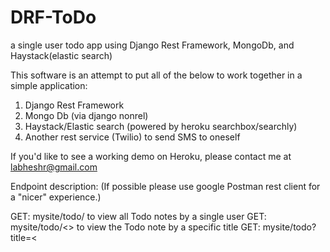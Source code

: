 # DRF-ToDo
a single user todo app using Django Rest Framework, MongoDb, and Haystack(elastic search)

This software is an attempt to put all of the below to work together in a simple application:
1) Django Rest Framework
2) Mongo Db (via django nonrel)
3) Haystack/Elastic search (powered by heroku searchbox/searchly)
4) Another rest service (Twilio) to send SMS to oneself

If you'd like to see a working demo on Heroku, please contact me at labheshr@gmail.com

Endpoint description:
(If possible please use google Postman rest client for a "nicer" experience.)

GET: mysite/todo/ to view all Todo notes by a single user
GET: mysite/todo/<<titlename>> to view the Todo note by a specific title
GET: mysite/todo?title=<<title of todo note>> OR mysite/todo?body=<<body of todo note>> (search via haystack)
POST: mysite/todo/ body of request must have "title" and "body" fields populated
DELETE: mysite/todo/<<titlename>>
PUT: mysite/todo/<<titlename>> with key value pair in the body as: title=xxx, body=yyy, done=True or False

Bugs/Todos/Improvements:
1) provide support for deleting/querying multiple todos with same titles
2) allow an interface for multiple users
3) better search handling via haystack framework

Please feel free to use this project or get back to me comments/questions

Regards,

Labhesh

